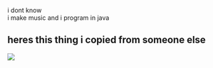 i dont know <br>
i make music and i program in java

## heres this thing i copied from someone else
![](https://github-readme-stats.vercel.app/api/top-langs/?username=dtplsongithub&theme=dark&hide_border=false&include_all_commits=false&count_private=true&layout=compact)
